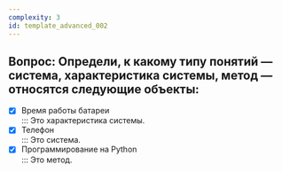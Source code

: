 ```yaml
---
complexity: 3
id: template_advanced_002
---
```

## Вопрос: Определи, к какому типу понятий — система, характеристика системы, метод — относятся следующие объекты:

- [x] Время работы батареи  
  ::: Это характеристика системы.  
- [x] Телефон  
  ::: Это система.  
- [x] Программирование на Python  
  ::: Это метод.